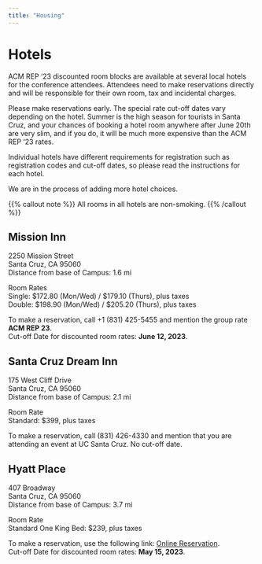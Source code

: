 ```yaml
---
title: "Housing"
---
```

# Hotels

ACM REP ‘23 discounted room blocks are available at several local hotels for the conference attendees. Attendees need to make reservations directly and will be responsible for their own room, tax and incidental charges. 

Please make reservations early. The special rate cut-off dates vary depending on the hotel. Summer is the high season for tourists in Santa Cruz, and your chances of booking a hotel room anywhere after June 20th are very slim, and if you do, it will be much more expensive than the ACM REP ‘23 rates.

Individual hotels have different requirements for registration such as registration codes and cut-off dates, so please read the instructions for each hotel.

We are in the process of adding more hotel choices.  

{{% callout note %}} 
All rooms in all hotels are non-smoking.
{{% /callout %}}

## Mission Inn

2250 Mission Street  
Santa Cruz, CA 95060  
Distance from base of Campus: 1.6 mi  

Room Rates  
Single: $172.80 (Mon/Wed) / $179.10 (Thurs), plus taxes  
Double: $198.90 (Mon/Wed) /  $205.20 (Thurs), plus taxes  

To make a reservation, call +1 (831) 425-5455 and mention the group rate **ACM REP 23**.  
Cut-off Date for discounted room rates: **June 12, 2023**.  

## Santa Cruz Dream Inn

175 West Cliff Drive  
Santa Cruz, CA 95060  
Distance from base of Campus: 2.1 mi  

Room Rate  
Standard: $399, plus taxes  

To make a reservation, call (831) 426-4330 and mention that you are attending an event at UC Santa Cruz. No cut-off date.

## Hyatt Place

407 Broadway  
Santa Cruz, CA 95060  
Distance from base of Campus: 3.7 mi  

Room Rate  
Standard One King Bed: $239, plus taxes  

To make a reservation, use the following link: [Online Reservation](https://www.hyatt.com/en-US/group-booking/SJCZS/G-COMA).  
Cut-off Date for discounted room rates: **May 15, 2023**.  
